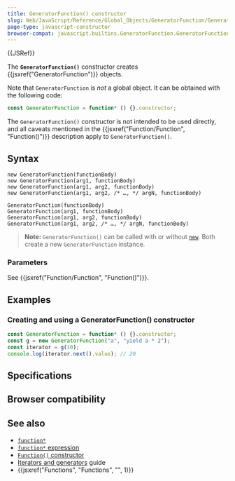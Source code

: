 ```yaml
---
title: GeneratorFunction() constructor
slug: Web/JavaScript/Reference/Global_Objects/GeneratorFunction/GeneratorFunction
page-type: javascript-constructor
browser-compat: javascript.builtins.GeneratorFunction.GeneratorFunction
---
```


{{JSRef}}

The **`GeneratorFunction()`** constructor creates {{jsxref("GeneratorFunction")}} objects.

Note that `GeneratorFunction` is _not_ a global object. It can be obtained with the following code:

```js
const GeneratorFunction = function* () {}.constructor;
```

The `GeneratorFunction()` constructor is not intended to be used directly, and all caveats mentioned in the {{jsxref("Function/Function", "Function()")}} description apply to `GeneratorFunction()`.

## Syntax

```js-nolint
new GeneratorFunction(functionBody)
new GeneratorFunction(arg1, functionBody)
new GeneratorFunction(arg1, arg2, functionBody)
new GeneratorFunction(arg1, arg2, /* …, */ argN, functionBody)

GeneratorFunction(functionBody)
GeneratorFunction(arg1, functionBody)
GeneratorFunction(arg1, arg2, functionBody)
GeneratorFunction(arg1, arg2, /* …, */ argN, functionBody)
```

> **Note:** `GeneratorFunction()` can be called with or without [`new`](/Web/JavaScript/Reference/Operators/new). Both create a new `GeneratorFunction` instance.

### Parameters

See {{jsxref("Function/Function", "Function()")}}.

## Examples

### Creating and using a GeneratorFunction() constructor

```js
const GeneratorFunction = function* () {}.constructor;
const g = new GeneratorFunction("a", "yield a * 2");
const iterator = g(10);
console.log(iterator.next().value); // 20
```

## Specifications



## Browser compatibility



## See also

- [`function*`](/Web/JavaScript/Reference/Statements/function*)
- [`function*` expression](/Web/JavaScript/Reference/Operators/function*)
- [`Function()` constructor](/Web/JavaScript/Reference/Global_Objects/Function/Function)
- [Iterators and generators](/Web/JavaScript/Guide/Iterators_and_generators) guide
- {{jsxref("Functions", "Functions", "", 1)}}
